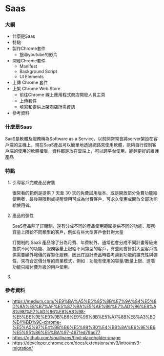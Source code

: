 # Saas

### 大綱

- 什麼是Saas
- 特點
- 製作Chrome套件
  - 搜尋youtube的影片
- 開發Chrome套件
  - Manifest
  - Background Script
  - UI Elements
- 上傳 Chrome 套件
- 上架 Chrome Web Store
  - 前往Chrome 線上應用程式商店開發人員主頁
  - 上傳套件
  - 填寫和提供上架商店所需資訊
- 參考資料

### 什麼是Saas

SaaS是軟體及服務稱為Software as a Service，以前開常常會將server架設在客戶端的主機上，現在SaaS產品可以簡單地透過網路來使用軟體，能夠自行控制客戶端的使用的軟體權限，資料都是放在雲端上，可以跨平台使用，能夠更好的維護產品

### 特點

1. 引導客戶完成產品安裝

   很常看的範例是提供 7 天至 30 天的免費試用版本、或是開放部分免費功能給使用者，最後期限到或提醒使用可成為付費客戶，可永久使用或開放全部功能給使用者。

2. 產品的彈性

   SaaS產品除了訂閱制，還有分成不同的產品使用範圍提供不同的功能、服務容量上限給不同類型的客戶，例如有些大型客戶會針對大量

   訂閱制的 SaaS 產品除了分為月費、年費制外，通常也會分成不同計畫等級來提供不同的功能、服務容量上限給不同類型的客戶，有些則會針對大型客戶提供需要額外報價的客製化服務，因此在設計產品時要考慮到功能的擴充性與彈性，來符合定價分層的商業模式，例如：功能有使用的容量/數量上限、進階功能只給付費升級的用戶使用。

3. 



### 參考資料

- https://medium.com/%E9%BA%A5%E5%85%8B%E7%9A%84%E5%8D%8A%E8%B7%AF%E5%87%BA%E5%AE%B6%E7%AD%86%E8%A8%98/%E7%AD%86%E8%A8%98-%E5%BE%9E%E9%9B%B6%E9%96%8B%E5%A7%8B%E8%A3%BD%E4%BD%9C-chrome-%E5%A5%97%E4%BB%B6%E5%88%B0%E4%B8%8A%E6%9E%B6%E5%95%86%E5%BA%97-4971ed79ac77
- https://github.com/smallpaes/find-placeholder-image
- https://developer.chrome.com/docs/extensions/mv3/intro/mv3-migration/
